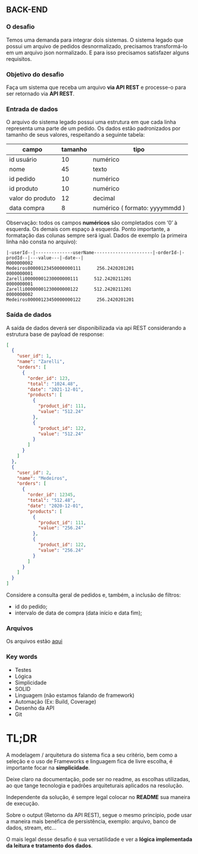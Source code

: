 ## BACK-END
### O desafio
Temos uma demanda para integrar dois sistemas. O sistema legado que possui um arquivo de
pedidos desnormalizado, precisamos transformá-lo em um arquivo json normalizado. E para isso
precisamos satisfazer alguns requisitos.

### Objetivo do desafio
Faça um sistema que receba um arquivo **via API REST** e processe-o para ser retornado via **API
REST**.

### Entrada de dados
O arquivo do sistema legado possui uma estrutura em que cada linha representa uma parte de um
pedido. Os dados estão padronizados por tamanho de seus valores, respeitando a seguinte tabela:

| campo           | tamanho | tipo |
|-----------------| ------- | ----- |
| id usuário      | 10 | numérico |
| nome            | 45 | texto |
| id pedido       | 10 | numérico |
| id produto      | 10 | numérico |
| valor do produto | 12 | decimal |
| data compra     | 8 | numérico ( formato: yyyymmdd ) |

Observação: todos os campos **numéricos** são completados com ‘0’ à esquerda. Os demais com
espaço à esquerda. Ponto importante, a formatação das colunas sempre será igual.
Dados de exemplo (a primeira linha não consta no arquivo):

```shell
|-userId--|--------------userName----------------------|-orderId-|-prodId--|---value---|-date--|
0000000002                                     Medeiros00000123450000000111      256.2420201201
0000000001                                      Zarelli00000001230000000111      512.2420211201
0000000001                                      Zarelli00000001230000000122      512.2420211201
0000000002                                     Medeiros00000123450000000122      256.2420201201
```

### Saída de dados
A saída de dados deverá ser disponibilizada via api REST considerando a estrutura base de payload
de response:
```JSON
[
  {
    "user_id": 1,
    "name": "Zarelli",
    "orders": [
      {
        "order_id": 123,
        "total": "1024.48",
        "date": "2021-12-01",
        "products": [
          {
            "product_id": 111,
            "value": "512.24"
          },
          {
            "product_id": 122,
            "value": "512.24"
          }
        ]
      }
    ]
  },
  {
    "user_id": 2,
    "name": "Medeiros",
    "orders": [
      {
        "order_id": 12345,
        "total": "512.48",
        "date": "2020-12-01",
        "products": [
          {
            "product_id": 111,
            "value": "256.24"
          },
          {
            "product_id": 122,
            "value": "256.24"
          }
        ]
      }
    ]
  }
]
```
Considere a consulta geral de pedidos e, também, a inclusão de filtros:
- id do pedido;
- intervalo de data de compra (data início e data fim);
### Arquivos
Os arquivos estão [aqui](./arquivos)

### Key words
- Testes
- Lógica
- Simplicidade
- SOLID
- Linguagem (não estamos falando de framework)
- Automação (Ex: Build, Coverage)
- Desenho da API
- Git

# TL;DR
A modelagem / arquitetura do sistema fica a seu critério, bem como a seleção e o uso de
Frameworks e linguagem fica de livre escolha, é importante focar na **simplicidade**.

Deixe claro na documentação, pode ser no readme, as escolhas utilizadas, ao que tange tecnologia e
padrões arquiteturais aplicados na resolução.

Independente da solução, é sempre legal colocar no **README** sua maneira de execução.

Sobre o output (Retorno da API REST), segue o mesmo princípio, pode usar a maneira mais
benéfica de persistência, exemplo: arquivo, banco de dados, stream, etc…

O mais legal desse desafio é sua versatilidade e ver a **lógica implementada da leitura e
tratamento dos dados**.